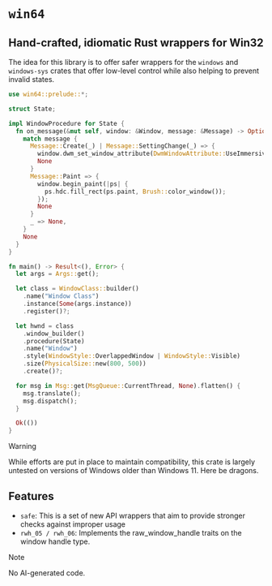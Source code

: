 # `win64`

## Hand-crafted, idiomatic Rust wrappers for Win32

The idea for this library is to offer safer wrappers for the `windows` and `windows-sys` crates that offer low-level control while also helping to prevent invalid states.

```rs
use win64::prelude::*;

struct State;

impl WindowProcedure for State {
  fn on_message(&mut self, window: &Window, message: &Message) -> Option<LResult> {
    match message {
      Message::Create(_) | Message::SettingChange(_) => {
        window.dwm_set_window_attribute(DwmWindowAttribute::UseImmersiveDarkMode(is_os_dark_mode()));
        None
      }
      Message::Paint => {
        window.begin_paint(|ps| {
          ps.hdc.fill_rect(ps.paint, Brush::color_window());
        });
        None
      }
      _ => None,
    }
    None
  }
}

fn main() -> Result<(), Error> {
  let args = Args::get();

  let class = WindowClass::builder()
    .name("Window Class")
    .instance(Some(args.instance))
    .register()?;

  let hwnd = class
    .window_builder()
    .procedure(State)
    .name("Window")
    .style(WindowStyle::OverlappedWindow | WindowStyle::Visible)
    .size(PhysicalSize::new(800, 500))
    .create()?;

  for msg in Msg::get(MsgQueue::CurrentThread, None).flatten() {
    msg.translate();
    msg.dispatch();
  }

  Ok(())
}
```

> [!WARNING]
> While efforts are put in place to maintain compatibility, this crate is largely untested on versions of Windows older than Windows 11. Here be dragons.

## Features

* `safe`: This is a set of new API wrappers that aim to provide stronger checks against improper usage
* `rwh_05 / rwh_06`: Implements the raw_window_handle traits on the window handle type.

> [!NOTE]
> No AI-generated code.
